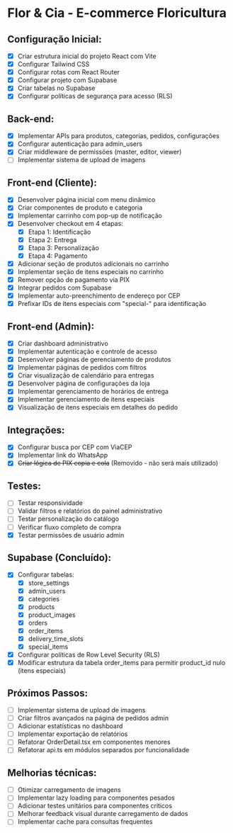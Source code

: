 
# Flor & Cia - E-commerce Floricultura

## Configuração Inicial:
- [x] Criar estrutura inicial do projeto React com Vite
- [x] Configurar Tailwind CSS
- [x] Configurar rotas com React Router
- [x] Configurar projeto com Supabase
- [x] Criar tabelas no Supabase
- [x] Configurar políticas de segurança para acesso (RLS)

## Back-end:
- [x] Implementar APIs para produtos, categorias, pedidos, configurações
- [x] Configurar autenticação para admin_users
- [x] Criar middleware de permissões (master, editor, viewer)
- [ ] Implementar sistema de upload de imagens

## Front-end (Cliente):
- [x] Desenvolver página inicial com menu dinâmico
- [x] Criar componentes de produto e categoria
- [x] Implementar carrinho com pop-up de notificação
- [x] Desenvolver checkout em 4 etapas:
  - [x] Etapa 1: Identificação
  - [x] Etapa 2: Entrega
  - [x] Etapa 3: Personalização
  - [x] Etapa 4: Pagamento
- [x] Adicionar seção de produtos adicionais no carrinho
- [x] Implementar seção de itens especiais no carrinho
- [x] Remover opção de pagamento via PIX
- [x] Integrar pedidos com Supabase
- [x] Implementar auto-preenchimento de endereço por CEP
- [x] Prefixar IDs de itens especiais com "special-" para identificação

## Front-end (Admin):
- [x] Criar dashboard administrativo
- [x] Implementar autenticação e controle de acesso
- [x] Desenvolver páginas de gerenciamento de produtos
- [x] Implementar páginas de pedidos com filtros
- [x] Criar visualização de calendário para entregas
- [x] Desenvolver página de configurações da loja
- [x] Implementar gerenciamento de horários de entrega
- [x] Implementar gerenciamento de itens especiais
- [x] Visualização de itens especiais em detalhes do pedido

## Integrações:
- [x] Configurar busca por CEP com ViaCEP
- [x] Implementar link do WhatsApp
- [x] ~~Criar lógica de PIX copia e cola~~ (Removido - não será mais utilizado)

## Testes:
- [ ] Testar responsividade
- [ ] Validar filtros e relatórios do painel administrativo
- [ ] Testar personalização do catálogo
- [ ] Verificar fluxo completo de compra
- [x] Testar permissões de usuário admin

## Supabase (Concluído):
- [x] Configurar tabelas:
  - [x] store_settings
  - [x] admin_users
  - [x] categories
  - [x] products
  - [x] product_images
  - [x] orders
  - [x] order_items
  - [x] delivery_time_slots
  - [x] special_items
- [x] Configurar políticas de Row Level Security (RLS)
- [x] Modificar estrutura da tabela order_items para permitir product_id nulo (itens especiais)

## Próximos Passos:
- [ ] Implementar sistema de upload de imagens
- [ ] Criar filtros avançados na página de pedidos admin
- [ ] Adicionar estatísticas no dashboard
- [ ] Implementar exportação de relatórios
- [ ] Refatorar OrderDetail.tsx em componentes menores
- [ ] Refatorar api.ts em módulos separados por funcionalidade

## Melhorias técnicas:
- [ ] Otimizar carregamento de imagens
- [ ] Implementar lazy loading para componentes pesados
- [ ] Adicionar testes unitários para componentes críticos
- [ ] Melhorar feedback visual durante carregamento de dados
- [ ] Implementar cache para consultas frequentes
